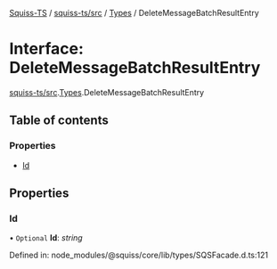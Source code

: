 [Squiss-TS](../README.md) / [squiss-ts/src](../modules/squiss_ts_src.md) / [Types](../modules/squiss_ts_src.types.md) / DeleteMessageBatchResultEntry

# Interface: DeleteMessageBatchResultEntry

[squiss-ts/src](../modules/squiss_ts_src.md).[Types](../modules/squiss_ts_src.types.md).DeleteMessageBatchResultEntry

## Table of contents

### Properties

- [Id](squiss_ts_src.types.deletemessagebatchresultentry.md#id)

## Properties

### Id

• `Optional` **Id**: *string*

Defined in: node_modules/@squiss/core/lib/types/SQSFacade.d.ts:121
